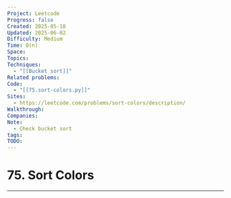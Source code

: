 ```yaml
---
Project: Leetcode
Progress: false
Created: 2025-05-18
Updated: 2025-06-02
Difficulty: Medium
Time: O(n)
Space: 
Topics: 
Techniques:
  - "[[Bucket sort]]"
Related problems: 
Code:
  - "[[75.sort-colors.py]]"
Sites:
  - https://leetcode.com/problems/sort-colors/description/
Walkthrough: 
Companies: 
Note:
  - Check bucket sort
tags: 
TODO: 
---
```

# 75. Sort Colors
---

